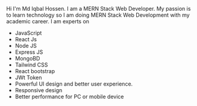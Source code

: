  Hi I'm Md Iqbal Hossen. I am a MERN Stack Web Developer. My passion is to learn technology so I am doing MERN Stack Web Development with my academic career. I am experts on
 * JavaScript
 * React Js
 * Node JS
 * Express JS
 * MongoBD
 * Tailwind CSS
 * React bootstrap
 * JWt Token
 * Powerful UI design and better user experience.
 * Responsive design
 * Better performance for PC or mobile device
